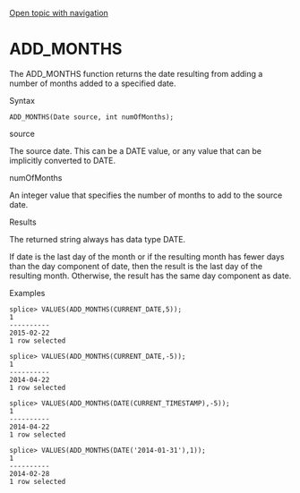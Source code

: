 [Open topic with navigation](../../../index.html#Shared/SQLReference/BuiltInFcns/AddMonths.html)

[]()ADD\_MONTHS
===============

The <span class="CodeFont">ADD\_MONTHS</span> function returns the date resulting from adding a number of months added to a specified date.

Syntax

``` FcnSyntax
ADD_MONTHS(Date source, int numOfMonths);
```

source

The source date. This can be a <span class="CodeFont">DATE</span> value, or any value that can be implicitly converted to <span class="CodeFont">DATE</span>.

numOfMonths

An integer value that specifies the number of months to add to the source date.

Results

The returned string always has data type <span class="CodeFont">DATE</span>.

If date is the last day of the month or if the resulting month has fewer days than the day component of date, then the result is the last day of the resulting month. Otherwise, the result has the same day component as date.

Examples

``` Example
splice> VALUES(ADD_MONTHS(CURRENT_DATE,5));
1 
----------
2015-02-22
1 row selected

splice> VALUES(ADD_MONTHS(CURRENT_DATE,-5));
1 
----------
2014-04-22
1 row selected

splice> VALUES(ADD_MONTHS(DATE(CURRENT_TIMESTAMP),-5));
1 
----------
2014-04-22
1 row selected

splice> VALUES(ADD_MONTHS(DATE('2014-01-31'),1));
1 
----------
2014-02-28
1 row selected
```

 


